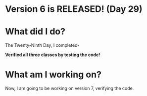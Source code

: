 # Version 6 is RELEASED! (Day 29)

# What did I do?

The Twenty-Ninth Day, I completed-

**Verified all three classes by testing the code!**

# What am I working on? 

Now, I am going to be working on version 7, verifying the code.
